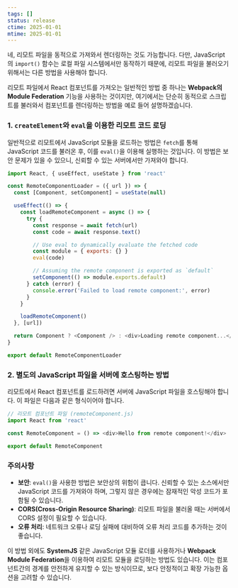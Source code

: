 ```yaml
---
tags: []
status: release
ctime: 2025-01-01
mtime: 2025-01-01
---
```


네, 리모트 파일을 동적으로 가져와서 렌더링하는 것도 가능합니다. 다만, JavaScript의 `import()` 함수는 로컬 파일 시스템에서만 동작하기 때문에, 리모트 파일을 불러오기 위해서는 다른 방법을 사용해야 합니다.

리모트 파일에서 React 컴포넌트를 가져오는 일반적인 방법 중 하나는 **Webpack의 Module Federation** 기능을 사용하는 것이지만, 여기에서는 단순히 동적으로 스크립트를 불러와서 컴포넌트를 렌더링하는 방법을 예로 들어 설명하겠습니다.

### 1. `createElement`와 `eval`을 이용한 리모트 코드 로딩

일반적으로 리모트에서 JavaScript 모듈을 로드하는 방법은 `fetch`를 통해 JavaScript 코드를 불러온 후, 이를 `eval()`을 이용해 실행하는 것입니다. 이 방법은 보안 문제가 있을 수 있으니, 신뢰할 수 있는 서버에서만 가져와야 합니다.

```javascript
import React, { useEffect, useState } from 'react'

const RemoteComponentLoader = ({ url }) => {
  const [Component, setComponent] = useState(null)

  useEffect(() => {
    const loadRemoteComponent = async () => {
      try {
        const response = await fetch(url)
        const code = await response.text()

        // Use eval to dynamically evaluate the fetched code
        const module = { exports: {} }
        eval(code)

        // Assuming the remote component is exported as `default`
        setComponent(() => module.exports.default)
      } catch (error) {
        console.error('Failed to load remote component:', error)
      }
    }

    loadRemoteComponent()
  }, [url])

  return Component ? <Component /> : <div>Loading remote component...</div>
}

export default RemoteComponentLoader
```

### 2. 별도의 JavaScript 파일을 서버에 호스팅하는 방법

리모트에서 React 컴포넌트를 로드하려면 서버에 JavaScript 파일을 호스팅해야 합니다. 이 파일은 다음과 같은 형식이어야 합니다.

```javascript
// 리모트 컴포넌트 파일 (remoteComponent.js)
import React from 'react'

const RemoteComponent = () => <div>Hello from remote component!</div>

export default RemoteComponent
```

### 주의사항

- **보안**: `eval()`을 사용한 방법은 보안상의 위험이 큽니다. 신뢰할 수 있는 소스에서만 JavaScript 코드를 가져와야 하며, 그렇지 않은 경우에는 잠재적인 악성 코드가 포함될 수 있습니다.
- **CORS(Cross-Origin Resource Sharing)**: 리모트 파일을 불러올 때는 서버에서 CORS 설정이 필요할 수 있습니다.
- **오류 처리**: 네트워크 오류나 로딩 실패에 대비하여 오류 처리 코드를 추가하는 것이 좋습니다.

이 방법 외에도 **SystemJS** 같은 JavaScript 모듈 로더를 사용하거나 **Webpack Module Federation**을 이용하여 리모트 모듈을 로딩하는 방법도 있습니다. 이는 컴포넌트간의 경계를 안전하게 유지할 수 있는 방식이므로, 보다 안정적이고 확장 가능한 옵션을 고려할 수 있습니다.
